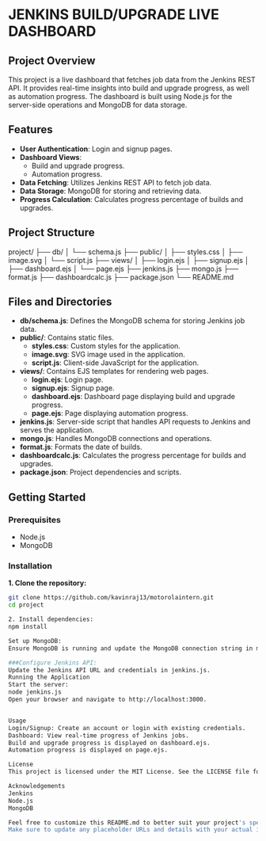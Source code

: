 # JENKINS BUILD/UPGRADE LIVE DASHBOARD

## Project Overview
This project is a live dashboard that fetches job data from the Jenkins REST API. It provides real-time insights into build and upgrade progress, as well as automation progress. The dashboard is built using Node.js for the server-side operations and MongoDB for data storage.

## Features
- **User Authentication**: Login and signup pages.
- **Dashboard Views**: 
  - Build and upgrade progress.
  - Automation progress.
- **Data Fetching**: Utilizes Jenkins REST API to fetch job data.
- **Data Storage**: MongoDB for storing and retrieving data.
- **Progress Calculation**: Calculates progress percentage of builds and upgrades.

## Project Structure
project/
├── db/
│ └── schema.js
├── public/
│ ├── styles.css
│ ├── image.svg
│ └── script.js
├── views/
│ ├── login.ejs
│ ├── signup.ejs
│ ├── dashboard.ejs
│ └── page.ejs
├── jenkins.js
├── mongo.js
├── format.js
├── dashboardcalc.js
├── package.json
└── README.md


## Files and Directories
- **db/schema.js**: Defines the MongoDB schema for storing Jenkins job data.
- **public/**: Contains static files.
  - **styles.css**: Custom styles for the application.
  - **image.svg**: SVG image used in the application.
  - **script.js**: Client-side JavaScript for the application.
- **views/**: Contains EJS templates for rendering web pages.
  - **login.ejs**: Login page.
  - **signup.ejs**: Signup page.
  - **dashboard.ejs**: Dashboard page displaying build and upgrade progress.
  - **page.ejs**: Page displaying automation progress.
- **jenkins.js**: Server-side script that handles API requests to Jenkins and serves the application.
- **mongo.js**: Handles MongoDB connections and operations.
- **format.js**: Formats the date of builds.
- **dashboardcalc.js**: Calculates the progress percentage for builds and upgrades.
- **package.json**: Project dependencies and scripts.

## Getting Started
### Prerequisites
- Node.js
- MongoDB

### Installation
**1. Clone the repository:**
   ```bash
   git clone https://github.com/kavinraj13/motorolaintern.git
   cd project

2. Install dependencies:
   npm install

Set up MongoDB:
Ensure MongoDB is running and update the MongoDB connection string in mongo.js if necessary.

###Configure Jenkins API:
Update the Jenkins API URL and credentials in jenkins.js.
Running the Application
Start the server:
node jenkins.js
Open your browser and navigate to http://localhost:3000.


Usage
Login/Signup: Create an account or login with existing credentials.
Dashboard: View real-time progress of Jenkins jobs.
Build and upgrade progress is displayed on dashboard.ejs.
Automation progress is displayed on page.ejs.

License
This project is licensed under the MIT License. See the LICENSE file for details.

Acknowledgements
Jenkins
Node.js
MongoDB

Feel free to customize this README.md to better suit your project's specifics and add any additional information as needed.
Make sure to update any placeholder URLs and details with your actual information where needed.




